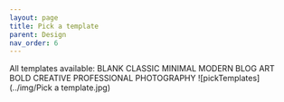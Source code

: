 ```yaml
---
layout: page
title: Pick a template
parent: Design
nav_order: 6
---
```

All templates available:
BLANK
CLASSIC
MINIMAL
MODERN
BLOG
ART
BOLD
CREATIVE
PROFESSIONAL
PHOTOGRAPHY
![pickTemplates](../img/Pick a template.jpg)